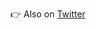 👉 Also on <a href="https://twitter.com/antoinemariotat">Twitter</a>

<!---
antoine75020/antoine75020 is a ✨ special ✨ repository because its `README.md` (this file) appears on your GitHub profile.
You can click the Preview link to take a look at your changes.
--->

